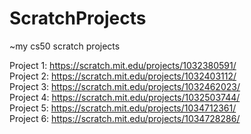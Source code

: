 # ScratchProjects
~my cs50 scratch projects

Project 1: https://scratch.mit.edu/projects/1032380591/ <br>
Project 2: https://scratch.mit.edu/projects/1032403112/ <br>
Project 3: https://scratch.mit.edu/projects/1032462023/ <br>
Project 4: https://scratch.mit.edu/projects/1032503744/ <br>
Project 5: https://scratch.mit.edu/projects/1034712361/ <br>
Project 6: https://scratch.mit.edu/projects/1034728286/ <br>



